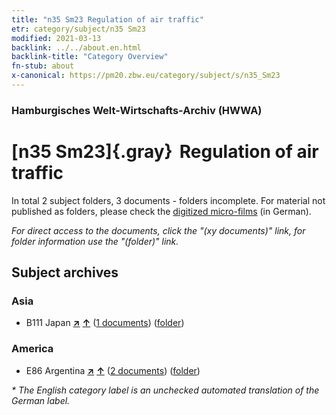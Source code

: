 ```yaml
---
title: "n35 Sm23 Regulation of air traffic"
etr: category/subject/n35 Sm23
modified: 2021-03-13
backlink: ../../about.en.html
backlink-title: "Category Overview"
fn-stub: about
x-canonical: https://pm20.zbw.eu/category/subject/s/n35_Sm23
---
```


### Hamburgisches Welt-Wirtschafts-Archiv (HWWA)
# [n35 Sm23]{.gray}&#8201; Regulation of air traffic&#160; 





In total 2 subject folders, 3 documents - folders incomplete.
For material not published as folders, please check the [digitized micro-films](/film/h1_sh.de.html) (in German).

_For direct access to the documents, click the "(xy documents)" link, for folder information use the "(folder)" link._

## Subject archives



### Asia

- B111 Japan [**&nearr;**](../../../geo/i/141272/about.en.html "Japan (all folders)") [**&uarr;**](../../../geo/about.en.html#B111 "Country category system") (<a href="https://pm20.zbw.eu/dfgview/sh/141272,145696" title="about: Japan : Regulation of air traffic" target="_blank">1 documents</a>) ([folder](../../../../folder/sh/1412xx/141272/1456xx/145696/about.en.html))

### America

- E86 Argentina [**&nearr;**](../../../geo/i/141692/about.en.html "Argentina (all folders)") [**&uarr;**](../../../geo/about.en.html#E86 "Country category system") (<a href="https://pm20.zbw.eu/dfgview/sh/141692,145696" title="about: Argentina : Regulation of air traffic" target="_blank">2 documents</a>) ([folder](../../../../folder/sh/1416xx/141692/1456xx/145696/about.en.html))


_* The English category label is an unchecked automated translation of the German label._

